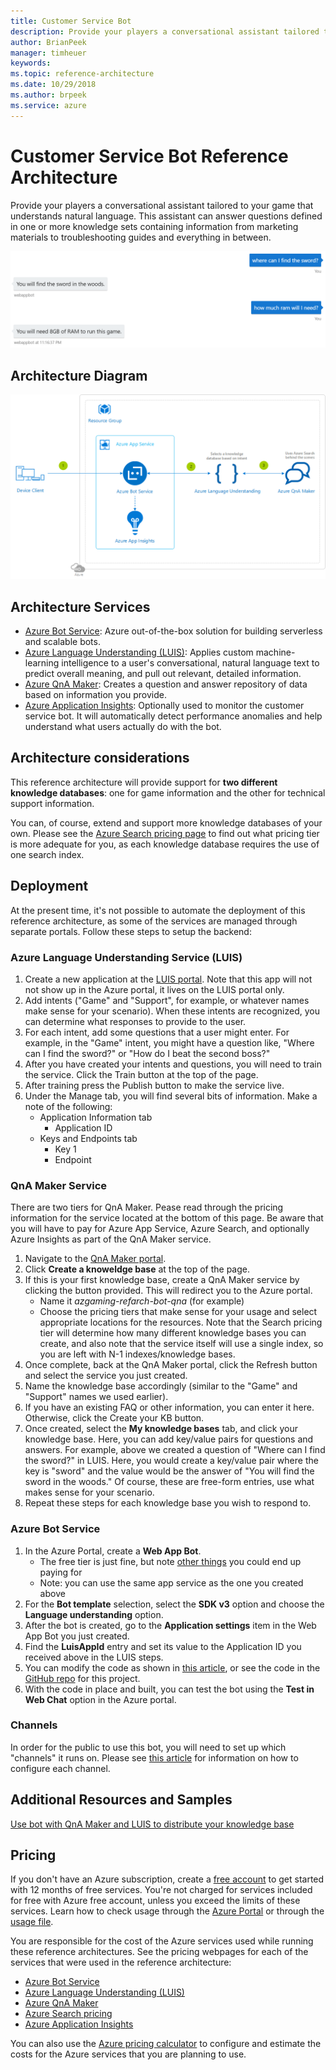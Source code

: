 ```yaml
---
title: Customer Service Bot
description: Provide your players a conversational assistant tailored to your game that understands natural language. This assistant can answer questions defined in one or more knowledge sets containing information from marketing materials to troubleshooting guides and everything in between.
author: BrianPeek
manager: timheuer
keywords: 
ms.topic: reference-architecture
ms.date: 10/29/2018
ms.author: brpeek
ms.service: azure
---
```


# Customer Service Bot Reference Architecture

Provide your players a conversational assistant tailored to your game that understands natural language.  This assistant can answer questions defined in one or more knowledge sets containing information from marketing materials to troubleshooting guides and everything in between.

[![Customer service bot look and feel](media/cognitive/cognitive-customerservicebot-qna.png)](media/cognitive/cognitive-customerservicebot-qna.png)

## Architecture Diagram

[![Customer service bot reference architecture](media/cognitive/cognitive-customerservicebot.png)](media/cognitive/cognitive-customerservicebot.png)

## Architecture Services

- [Azure Bot Service](https://docs.microsoft.com/azure/bot-service/): Azure out-of-the-box solution for building serverless and scalable bots.
- [Azure Language Understanding (LUIS)](https://docs.microsoft.com/azure/cognitive-services/luis/what-is-luis): Applies custom machine-learning intelligence to a user's conversational, natural language text to predict overall meaning, and pull out relevant, detailed information.
- [Azure QnA Maker](https://docs.microsoft.com/azure/cognitive-services/QnAMaker/overview/overview): Creates a question and answer repository of data based on information you provide.
- [Azure Application Insights](https://docs.microsoft.com/azure/azure-monitor/app/app-insights-overview): Optionally used to monitor the customer service bot. It will automatically detect performance anomalies and help understand what users actually do with the bot.

## Architecture considerations

This reference architecture will provide support for **two different knowledge databases**: one for game information and the other for technical support information.

You can, of course, extend and support more knowledge databases of your own.  Please see the [Azure Search pricing page](https://azure.microsoft.com/pricing/details/search/) to find out what pricing tier is more adequate for you, as each knowledge database requires the use of one search index.

## Deployment

At the present time, it's not possible to automate the deployment of this reference architecture, as some of the services are managed through separate portals. Follow these steps to setup the backend:

### Azure Language Understanding Service (LUIS)

1. Create a new application at the [LUIS portal](https://luis.ai/).  Note that this app will not not show up in the Azure portal, it lives on the LUIS portal only.
1. Add intents ("Game" and "Support", for example, or whatever names make sense for your scenario).  When these intents are recognized, you can determine what responses to provide to the user.
1. For each intent, add some questions that a user might enter.  For example, in the "Game" intent, you might have a question like, "Where can I find the sword?" or "How do I beat the second boss?"
1. After you have created your intents and questions, you will need to train the service.  Click the Train button at the top of the page.
1. After training press the Publish button to make the service live.
1. Under the Manage tab, you will find several bits of information.  Make a note of the following:
   - Application Information tab
     - Application ID
   - Keys and Endpoints tab
      - Key 1
      - Endpoint

### QnA Maker Service

There are two tiers for QnA Maker.  Pease read through the pricing information for the service located at the bottom of this page. Be aware that you will have to pay for Azure App Service, Azure Search, and optionally Azure Insights as part of the QnA Maker service.

1. Navigate to the [QnA Maker portal](https://qnamaker.ai/).
1. Click **Create a knoweldge base** at the top of the page.
1. If this is your first knowledge base, create a QnA Maker service by clicking the button provided.  This will redirect you to the Azure portal.
    - Name it *azgaming-refarch-bot-qna* (for example)
    - Choose the pricing tiers that make sense for your usage and select appropriate locations for the resources.  Note that the Search pricing tier will determine how many different knowledge bases you can create, and also note that the service itself will use a single index, so you are left with N-1 indexes/knowledge bases.
1. Once complete, back at the QnA Maker portal, click the Refresh button and select the service you just created.
1. Name the knowledge base accordingly (similar to the "Game" and "Support" names we used earlier).
1. If you have an existing FAQ or other information, you can enter it here.  Otherwise, click the Create your KB button.
1. Once created, select the **My knowledge bases** tab, and click your knowledge base.  Here, you can add key/value pairs for questions and answers.  For example, above we created a question of "Where can I find the sword?" in LUIS.  Here, you would create a key/value pair where the key is "sword" and the value would be the answer of "You will find the sword in the woods."  Of course, these are free-form entries, use what makes sense for your scenario.
1. Repeat these steps for each knowledge base you wish to respond to.

### Azure Bot Service

1. In the Azure Portal, create a **Web App Bot**.
   - The free tier is just fine, but note [other things](https://azure.microsoft.com/pricing/details/bot-service/) you could end up paying for
   - Note: you can use the same app service as the one you created above
1. For the **Bot template** selection, select the **SDK v3** option and choose the **Language understanding** option.
1. After the bot is created, go to the **Application settings** item in the Web App Bot you just created.
1. Find the **LuisAppId** entry and set its value to the Application ID you received above in the LUIS steps.
1. You can modify the code as shown in [this article](https://docs.microsoft.com/azure/cognitive-services/QnAMaker/tutorials/integrate-qnamaker-luis#change-code-in-basicluisdialogcs), or see the code in the [GitHub repo](https://github.com/TODO) for this project.
1. With the code in place and built, you can test the bot using the **Test in Web Chat** option in the Azure portal.

### Channels

In order for the public to use this bot, you will need to set up which "channels" it runs on.  Please see [this article](https://docs.microsoft.com/azure/bot-service/bot-service-manage-channels) for information on how to configure each channel.

## Additional Resources and Samples

[Use bot with QnA Maker and LUIS to distribute your knowledge base](https://docs.microsoft.com/azure/cognitive-services/QnAMaker/tutorials/integrate-qnamaker-luis)

## Pricing

If you don't have an Azure subscription, create a [free account](https://aka.ms/azfreegamedev) to get started with 12 months of free services. You're not charged for services included for free with Azure free account, unless you exceed the limits of these services. Learn how to check usage through the [Azure Portal](https://docs.microsoft.com/azure/billing/billing-check-free-service-usage#check-usage-on-the-azure-portal) or through the [usage file](https://docs.microsoft.com/azure/billing/billing-check-free-service-usage#check-usage-through-the-usage-file).

You are responsible for the cost of the Azure services used while running these reference architectures. See the pricing webpages for each of the services that were used in the reference architecture:

- [Azure Bot Service](https://azure.microsoft.com/pricing/details/bot-service/)
- [Azure Language Understanding (LUIS)](https://azure.microsoft.com/pricing/details/cognitive-services/language-understanding-intelligent-services/)
- [Azure QnA Maker](https://azure.microsoft.com/pricing/details/cognitive-services/qna-maker/)
- [Azure Search pricing](https://azure.microsoft.com/pricing/details/search/)
- [Azure Application Insights](https://azure.microsoft.com/pricing/details/monitor/)

You can also use the [Azure pricing calculator](https://azure.microsoft.com/pricing/calculator/) to configure and estimate the costs for the Azure services that you are planning to use.